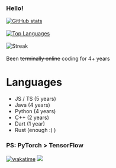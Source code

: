 ### Hello!
[![GitHub stats](https://github-readme-stats-5w5otha6c-notfish232.vercel.app/api?username=NotFish232&theme=onedark)](https://github.com/anuraghazra/github-readme-stats)
\
\
[![Top Languages](https://github-readme-stats-5w5otha6c-notfish232.vercel.app/api/top-langs?username=NotFish232&langs_count=6&hide=jupyter%20notebook&theme=onedark&layout=compact)](https://github.com/anuraghazra/github-readme-stats)
\
\
![Streak](https://streak-stats.demolab.com/?user=notfish232&theme=dark)
\
\
Been ~~terminally online~~ coding for 4+ years 
# Languages
* JS / TS (5 years)
* Java (4 years)
* Python (4 years)
* C++ (2 years)
* Dart (1 year)
* Rust (enough :) )
### PS: PyTorch > TensorFlow 
[![wakatime](https://wakatime.com/badge/user/018e633f-6db1-4557-84e5-f5a933f3bb2b.svg)](https://wakatime.com/@018e633f-6db1-4557-84e5-f5a933f3bb2b)
![](https://komarev.com/ghpvc/?username=NotFish232)
